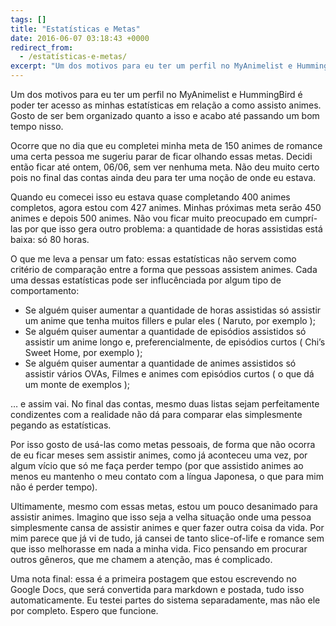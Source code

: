 ```yaml
---
tags: []
title: "Estatísticas e Metas"
date: 2016-06-07 03:18:43 +0000
redirect_from:
  - /estatísticas-e-metas/
excerpt: "Um dos motivos para eu ter um perfil no MyAnimelist e HummingBird é poder ter acesso as minhas estatísticas em relação a como assisto..."
---
```


Um dos motivos para eu ter um perfil no MyAnimelist e HummingBird é poder ter acesso as minhas estatísticas em relação a como assisto animes. Gosto de ser bem organizado quanto a isso e acabo até passando um bom tempo nisso.

Ocorre que no dia que eu completei minha meta de 150 animes de romance uma certa pessoa me sugeriu parar de ficar olhando essas metas. Decidi então ficar até ontem, 06/06, sem ver nenhuma meta. Não deu muito certo pois no final das contas ainda deu para ter uma noção de onde eu estava.

Quando eu comecei isso eu estava quase completando 400 animes completos, agora estou com 427 animes. Minhas próximas meta serão 450 animes e depois 500 animes. Não vou ficar muito preocupado em cumprí-las por que isso gera outro problema: a quantidade de horas assistidas está baixa: só 80 horas.

O que me leva a pensar um fato: essas estatísticas não servem como critério de comparação entre a forma que pessoas assistem animes. Cada uma dessas estatísticas pode ser influcênciada por algum tipo de comportamento:

* Se alguém quiser aumentar a quantidade de horas assistidas só assistir um anime que tenha muitos fillers e pular eles ( Naruto, por exemplo );
* Se alguém quiser aumentar a quantidade de episódios assistidos só assistir um anime longo e, preferencialmente, de episódios curtos ( Chi’s Sweet Home, por exemplo );
* Se alguém quiser aumentar a quantidade de animes assistidos só assistir vários OVAs, Filmes e animes com episódios curtos ( o que dá um monte de exemplos );

… e assim vai. No final das contas, mesmo duas listas sejam perfeitamente condizentes com a realidade não dá para comparar elas simplesmente pegando as estatísticas.

Por isso gosto de usá-las como metas pessoais, de forma que não ocorra de eu ficar meses sem assistir animes, como já aconteceu uma vez, por algum vício que só me faça perder tempo (por que assistido animes ao menos eu mantenho o meu contato com a língua Japonesa, o que para mim não é perder tempo).

Ultimamente, mesmo com essas metas, estou um pouco desanimado para assistir animes. Imagino que isso seja a velha situação onde uma pessoa simplesmente cansa de assistir animes e quer fazer outra coisa da vida. Por mim parece que já vi de tudo, já cansei de tanto slice-of-life e romance sem que isso melhorasse em nada a minha vida. Fico pensando em procurar outros gêneros, que me chamem a atenção, mas é complicado.

Uma nota final: essa é a primeira postagem que estou escrevendo no Google Docs, que será convertida para markdown e postada, tudo isso automaticamente. Eu testei partes do sistema separadamente, mas não ele por completo. Espero que funcione.